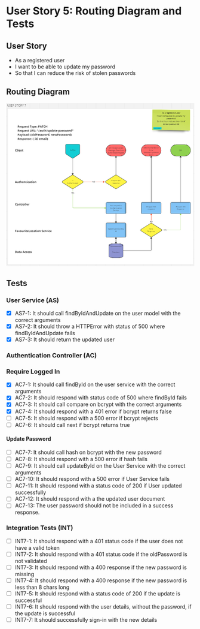 # User Story 5: Routing Diagram and Tests

## User Story

- As a registered user
- I want to be able to update my password
- So that I can reduce the risk of stolen passwords

## Routing Diagram

![User story 7 Routing diagram](./images/user-story-7-routing-diagram.PNG)

## Tests

### User Service (AS)

- [x] AS7-1: It should call findByIdAndUpdate on the user model with the correct arguments
- [x] AS7-2: It should throw a HTTPError with status of 500 where findByIdAndUpdate fails
- [x] AS7-3: It should return the updated user

### Authentication Controller (AC)

### Require Logged In

<!-- These tests build on those in user story 6 | Additional functionality added to optionally require that a valid password is passed for authentication -->

- [x] AC7-1: It should call findById on the user service with the correct arguments
- [x] AC7-2: It should respond with status code of 500 where findById fails
- [x] AC7-3: It should call compare on bcrypt with the correct arguments
- [x] AC7-4: It should respond with a 401 error if bcrypt returns false
- [ ] AC7-5: It should respond with a 500 error if bcrypt rejects
- [ ] AC7-6: It should call next if bcrypt returns true

#### Update Password

- [ ] AC7-7: It should call hash on bcrypt with the new password
- [ ] AC7-8: It should respond with a 500 error if hash fails
- [ ] AC7-9: It should call updateById on the User Service with the correct arguments
- [ ] AC7-10: It should respond with a 500 error if User Service fails
- [ ] AC7-11: It should respond with a status code of 200 if User updated successfully
- [ ] AC7-12: It should respond with a the updated user document
- [ ] AC7-13: The user password should not be included in a success response.

### Integration Tests (INT)

- [ ] INT7-1: It should respond with a 401 status code if the user does not have a valid token
- [ ] INT7-2: It should respond with a 401 status code if the oldPassword is not validated
- [ ] INT7-3: It should respond with a 400 response if the new password is missing
- [ ] INT7-4: It should respond with a 400 response if the new password is less than 8 chars long
- [ ] INT7-5: It should respond with a status code of 200 if the update is successful
- [ ] INT7-6: It should respond with the user details, without the password, if the update is successful
- [ ] INT7-7: It should successfully sign-in with the new details
